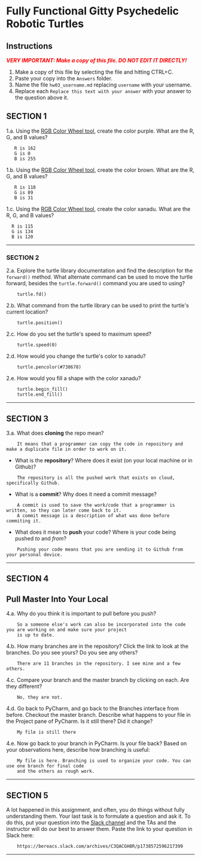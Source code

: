 # Fully Functional Gitty Psychedelic Robotic Turtles

## Instructions

**_<span style="color:red">
    VERY IMPORTANT: Make a copy of this file. DO NOT EDIT IT DIRECTLY!
</span>_**

1. Make a copy of this file by selecting the file and hitting CTRL+C. 
2. Paste your copy into the `Answers` folder.
3. Name the file `hw03_username.md` replacing `username` with your username.
4. Replace each `Replace this text with your answer` with your answer to the question above it.

## SECTION 1

1.a. Using the [RGB Color Wheel tool](https://colorspire.com/rgb-color-wheel/), create the color purple. 
     What are the R, G, and B values?
 
```
   R is 162
   G is 0
   B is 255 
```

1.b. Using the [RGB Color Wheel tool](https://colorspire.com/rgb-color-wheel/), create the color brown. 
     What are the R, G, and B values? 

```
   R is 118
   G is 89
   B is 31

```

1.c. Using the [RGB Color Wheel tool](https://colorspire.com/rgb-color-wheel/), create the color xanadu. 
     What are the R, G, and B values?

```
  R is 115
  G is 134
  B is 120

```

---

### SECTION 2

2.a. Explore the turtle library documentation and find the description for the 
     `forward()` method. What alternate command can be used to move the turtle forward, 
     besides the `turtle.forward()` command you are used to using?

```
    turtle.fd()
```

2.b. What command from the turtle library can be used to print the turtle's current 
   location?
   
```
    turtle.position()
```

2.c. How do you set the turtle's speed to maximum speed?
   
```
    turtle.speed(0)
```

2.d. How would you change the turtle's color to xanadu? 

```
    turtle.pencolor(#738678)
```

2.e. How would you fill a shape with the color xanadu?

```
    turtle.begin_fill()
    turtle.end_fill()
```

---

## SECTION 3

3.a. What does **cloning** the repo mean?

```
    It means that a programmer can copy the code in repository and make a duplicate file in order to work on it. 
```


- What is the **repository**? Where does it exist (on your local machine or in Github)?

```
    The repository is all the pushed work that exists on cloud, specifically Github.
```


- What is a **commit**? Why does it need a commit message?

```
    A commit is used to save the work/code that a programmer is written, so they can later come back to it.
    A commit message is a description of what was done before commiting it. 
```


- What does it mean to **push** your code? Where is your code being pushed _to_ and _from_?

```
    Pushing your code means that you are sending it to Github from your personal device.
```

---

## SECTION 4

## Pull Master Into Your Local

4.a. Why do you think it is important to pull before you push?

```
    So a someone else's work can also be incorporated into the code you are working on and make sure your project
    is up to date.
```

4.b. How many branches are in the repository?
     Click the link to look at the branches. Do you see yours? Do you see any others? 

```
    There are 11 branches in the repository. I see mine and a few others.
```


4.c. Compare your branch and the master branch by clicking on each. Are they different?

```
    No, they are not.
```


4.d. Go back to PyCharm, and go back to the Branches interface from before. Checkout the 
     master branch.
     Describe what happens to your file in the Project pane of PyCharm. Is it still 
     there? Did it change?

```
    My file is still there 
```


4.e. Now go back to your branch in PyCharm. Is your file back? Based on your observations
     here, describe how branching is useful:

```
    My file is here. Branching is used to organize your code. You can use one branch for final code
    and the others as rough work.
```

---

## SECTION 5

A lot happened in this assignment, and often, you do things without fully understanding them. Your last task is to 
formulate a question and ask it. To do this, put your question into the [Slack channel](https://bereacs.slack.com/archives/C3QACGH8R) and the TAs and the 
instructor will do our best to answer them. Paste the link to your question in Slack here:

```
    https://bereacs.slack.com/archives/C3QACGH8R/p1738572596217399
```

---